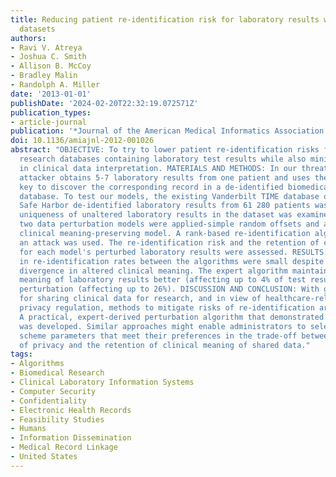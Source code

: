 ```yaml
---
title: Reducing patient re-identification risk for laboratory results within research
  datasets
authors:
- Ravi V. Atreya
- Joshua C. Smith
- Allison B. McCoy
- Bradley Malin
- Randolph A. Miller
date: '2013-01-01'
publishDate: '2024-02-20T22:32:19.072571Z'
publication_types:
- article-journal
publication: '*Journal of the American Medical Informatics Association: JAMIA*'
doi: 10.1136/amiajnl-2012-001026
abstract: "OBJECTIVE: To try to lower patient re-identification risks for biomedical
  research databases containing laboratory test results while also minimizing changes
  in clinical data interpretation. MATERIALS AND METHODS: In our threat model, an
  attacker obtains 5-7 laboratory results from one patient and uses them as a search
  key to discover the corresponding record in a de-identified biomedical research
  database. To test our models, the existing Vanderbilt TIME database of 8.5 million
  Safe Harbor de-identified laboratory results from 61 280 patients was used. The
  uniqueness of unaltered laboratory results in the dataset was examined, and then
  two data perturbation models were applied-simple random offsets and an expert-derived
  clinical meaning-preserving model. A rank-based re-identification algorithm to mimic
  an attack was used. The re-identification risk and the retention of clinical meaning
  for each model's perturbed laboratory results were assessed. RESULTS: Differences
  in re-identification rates between the algorithms were small despite substantial
  divergence in altered clinical meaning. The expert algorithm maintained the clinical
  meaning of laboratory results better (affecting up to 4% of test results) than simple
  perturbation (affecting up to 26%). DISCUSSION AND CONCLUSION: With growing impetus
  for sharing clinical data for research, and in view of healthcare-related federal
  privacy regulation, methods to mitigate risks of re-identification are important.
  A practical, expert-derived perturbation algorithm that demonstrated potential utility
  was developed. Similar approaches might enable administrators to select data protection
  scheme parameters that meet their preferences in the trade-off between the protection
  of privacy and the retention of clinical meaning of shared data."
tags:
- Algorithms
- Biomedical Research
- Clinical Laboratory Information Systems
- Computer Security
- Confidentiality
- Electronic Health Records
- Feasibility Studies
- Humans
- Information Dissemination
- Medical Record Linkage
- United States
---
```

